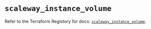 # `scaleway_instance_volume`

Refer to the Terraform Registory for docs: [`scaleway_instance_volume`](https://registry.terraform.io/providers/scaleway/scaleway/2.21.0/docs/resources/instance_volume).
